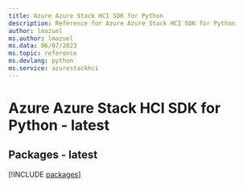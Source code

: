 ```yaml
---
title: Azure Azure Stack HCI SDK for Python
description: Reference for Azure Azure Stack HCI SDK for Python
author: lmazuel
ms.author: lmazuel
ms.data: 06/07/2023
ms.topic: reference
ms.devlang: python
ms.service: azurestackhci
---
```

# Azure Azure Stack HCI SDK for Python - latest
## Packages - latest
[!INCLUDE [packages](azure-stack-hci-index.md)]